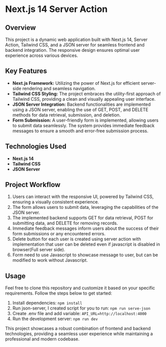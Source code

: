 # Next.js 14 Server Action

## Overview

This project is a dynamic web application built with Next.js 14, Server Action, Tailwind CSS, and a JSON server for seamless frontend and backend integration. The responsive design ensures optimal user experience across various devices.

## Key Features

- **Next.js Framework:** Utilizing the power of Next.js for efficient server-side rendering and seamless navigation.
- **Tailwind CSS Styling:** The project embraces the utility-first approach of Tailwind CSS, providing a clean and visually appealing user interface.
- **JSON Server Integration:** Backend functionalities are implemented using a JSON server, enabling the use of GET, POST, and DELETE methods for data retrieval, submission, and deletion.
- **Form Submission:** A user-friendly form is implemented, allowing users to submit data seamlessly. The system provides immediate feedback messages to ensure a smooth and error-free submission process.

## Technologies Used

- **Next.js 14**
- **Tailwind CSS**
- **JSON Server**

## Project Workflow

1. Users can interact with the responsive UI, powered by Tailwind CSS, ensuring a visually consistent experience.
2. The form allows users to submit data, leveraging the capabilities of the JSON server.
3. The implemented backend supports GET for data retrieval, POST for submitting data, and DELETE for removing records.
4. Immediate feedback messages inform users about the success of their form submissions or any encountered errors.
5. Delete button for each user is created using server action with implementation that user can be deleted even if javascript is disabled in browser(Full server side).
6. Form need to use Javascript to showcase message to user, but can be modified to work without Javascript.

## Usage

Feel free to clone this repository and customize it based on your specific requirements. Follow the steps below to get started:

1. Install dependencies: `npm install`
2. Run json-server, I created script for you to run: `npm run serve-json`
3. Create .env file and add variable: `API_URL=http://localhost:4000`
4. Run the development server: `npm run dev`

This project showcases a robust combination of frontend and backend technologies, providing a seamless user experience while maintaining a professional and modern codebase.
